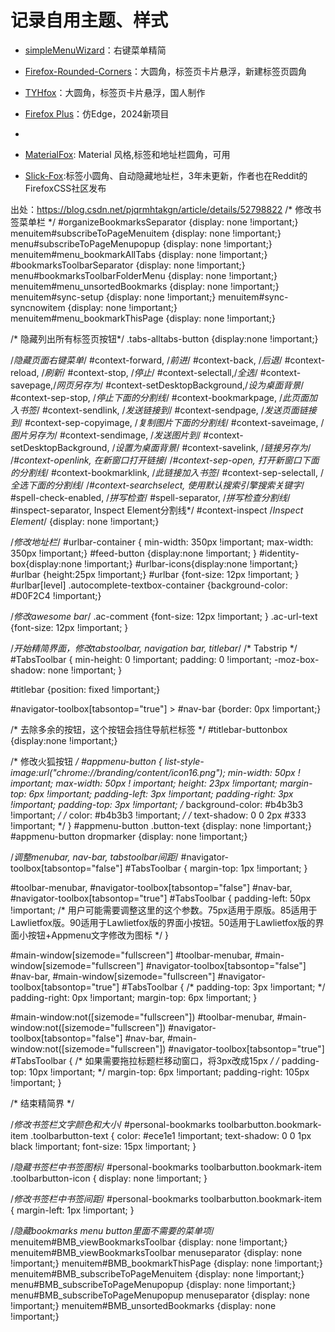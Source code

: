 #  记录自用主题、样式
- [simpleMenuWizard](https://github.com/stonecrusher/simpleMenuWizard)：右键菜单精简
- [Firefox-Rounded-Corners](https://github.com/Khalylexe/Firefox-Rounded-Theme)：大圆角，标签页卡片悬浮，新建标签页圆角

- [TYHfox](https://github.com/tyuhao/TYHfox?tab=readme-ov-file)：大圆角，标签页卡片悬浮，国人制作
- [Firefox Plus](https://github.com/amnweb/firefox-plus)：仿Edge，2024新项目
-
- [MaterialFox](https://github.com/muckSponge/MaterialFox): Material 风格,标签和地址栏圆角，可用
- [Slick-Fox](https://github.com/Etesam913/slick-fox):标签小圆角、自动隐藏地址栏，3年未更新，作者也在Reddit的FirefoxCSS社区发布

出处：https://blog.csdn.net/pjqrmhtakgn/article/details/52798822
/* 修改书签菜单栏 */
#organizeBookmarksSeparator {display: none !important;}
menuitem#subscribeToPageMenuitem {display: none !important;}
menu#subscribeToPageMenupopup {display: none !important;}
menuitem#menu_bookmarkAllTabs {display: none !important;}
#bookmarksToolbarSeparator {display: none !important;}
menu#bookmarksToolbarFolderMenu {display: none !important;}
menuitem#menu_unsortedBookmarks {display: none !important;}
menuitem#sync-setup {display: none !important;}
menuitem#sync-syncnowitem {display: none !important;}
menuitem#menu_bookmarkThisPage {display: none !important;}
 
/* 隐藏列出所有标签页按钮*/
.tabs-alltabs-button {display:none !important;} 
 
/*隐藏页面右键菜单*/
#context-forward, /*前进*/
#context-back, /*后退*/
#context-reload, /*刷新*/
#context-stop, /*停止*/
#context-selectall,/*全选*/
#context-savepage,/*网页另存为*/
#context-setDesktopBackground,/*设为桌面背景*/
#context-sep-stop, /*停止下面的分割线*/
#context-bookmarkpage, /*此页面加入书签*/
#context-sendlink, /*发送链接到*/
#context-sendpage, /*发送页面链接到*/
#context-sep-copyimage, /*复制图片下面的分割线*/
#context-saveimage, /*图片另存为*/
#context-sendimage, /*发送图片到*/
#context-setDesktopBackground, /*设置为桌面背景*/
#context-savelink, /*链接另存为*/
/*#context-openlink, 在新窗口打开链接*/
/*#context-sep-open, 打开新窗口下面的分割线*/
#context-bookmarklink, /*此链接加入书签*/
#context-sep-selectall, /*全选下面的分割线*/
/*#context-searchselect, 使用默认搜索引擎搜索关键字*/
#spell-check-enabled, /*拼写检查*/
#spell-separator, /*拼写检查分割线*/
#inspect-separator, Inspect Element分割线*/
#context-inspect /*Inspect Element*/
{display: none !important;}
 
/*修改地址栏*/
#urlbar-container { min-width: 350px !important; max-width: 350px !important;}
#feed-button {display:none !important; }
#identity-box{display:none !important;}
#urlbar-icons{display:none !important;}
#urlbar {height:25px !important;}
#urlbar {font-size: 12px !important; }
#urlbar[level] .autocomplete-textbox-container {background-color: #D0F2C4 !important;}
 
/*修改awesome bar*/
.ac-comment {font-size: 12px !important; }
.ac-url-text {font-size: 12px !important; }
 
/*开始精简界面，修改tabstoolbar, navigation bar, titlebar*/
/* Tabstrip */
#TabsToolbar {
min-height: 0 !important;
padding: 0 !important;
-moz-box-shadow: none !important;
}
 
#titlebar {position: fixed !important;} 
 
#navigator-toolbox[tabsontop="true"] > #nav-bar {border: 0px !important;}
 
/* 去除多余的按钮，这个按钮会挡住导航栏标签 */
#titlebar-buttonbox {display:none !important;}
 
/* 修改火狐按钮 */
#appmenu-button {
list-style-image:url("chrome://branding/content/icon16.png");
min-width: 50px ! important;
max-width: 50px ! important;
height: 23px !important;
margin-top: 6px !important;
padding-left: 3px !important;
padding-right: 3px !important;
padding-top: 3px !important;
/* background-color: #b4b3b3 !important; */
/* color: #b4b3b3 !important; */
/* text-shadow: 0 0 2px #333 !important; */
}
#appmenu-button .button-text {display: none !important;}
#appmenu-button dropmarker {display: none !important;}
 
/*调整menubar, nav-bar, tabstoolbar间距*/
#navigator-toolbox[tabsontop="false"] #TabsToolbar {
margin-top: 1px !important;
}
 
#toolbar-menubar,
#navigator-toolbox[tabsontop="false"] #nav-bar,
#navigator-toolbox[tabsontop="true"] #TabsToolbar {
padding-left: 50px !important; /* 用户可能需要调整这里的这个参数。75px适用于原版。85适用于Lawlietfox版。90适用于Lawlietfox版的界面小按钮。50适用于Lawlietfox版的界面小按钮+Appmenu文字修改为图标 */
}
 
#main-window[sizemode="fullscreen"] #toolbar-menubar,
#main-window[sizemode="fullscreen"] #navigator-toolbox[tabsontop="false"] #nav-bar,
#main-window[sizemode="fullscreen"] #navigator-toolbox[tabsontop="true"] #TabsToolbar {
 /* padding-top: 3px !important; */
padding-right: 0px !important;
margin-top: 6px !important;
}
 
#main-window:not([sizemode="fullscreen"]) #toolbar-menubar,
#main-window:not([sizemode="fullscreen"]) #navigator-toolbox[tabsontop="false"] #nav-bar,
#main-window:not([sizemode="fullscreen"]) #navigator-toolbox[tabsontop="true"] #TabsToolbar {
/* 如果需要拖拉标题栏移动窗口，将3px改成15px */ 
/* padding-top: 10px !important; */
margin-top: 6px !important;
padding-right: 105px !important;
}
 
/* 结束精简界 */
 
/*修改书签栏文字颜色和大小*/
#personal-bookmarks toolbarbutton.bookmark-item .toolbarbutton-text {
color: #ece1e1 !important;
text-shadow: 0 0 1px black !important;
font-size: 15px !important;
}
 
/*隐藏书签栏中书签图标*/
#personal-bookmarks toolbarbutton.bookmark-item .toolbarbutton-icon {
display: none !important;
}
 
/*修改书签栏中书签间距*/
#personal-bookmarks toolbarbutton.bookmark-item {
margin-left: 1px !important;
}
 
/*隐藏bookmarks menu button里面不需要的菜单项*/
menuitem#BMB_viewBookmarksToolbar {display: none !important;}
menuitem#BMB_viewBookmarksToolbar menuseparator {display: none !important;}
menuitem#BMB_bookmarkThisPage {display: none !important;}
menuitem#BMB_subscribeToPageMenuitem {display: none !important;}
menu#BMB_subscribeToPageMenupopup {display: none !important;}
menu#BMB_subscribeToPageMenupopup menuseparator {display: none !important;}
menuitem#BMB_unsortedBookmarks {display: none !important;}
